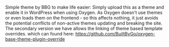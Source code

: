 Simple theme by BBG to make life easier:
Simply upload this as a theme and enable it in WordPress when using Oxygen. 
As Oxygen doesn't use themes or even loads them on the frontend - so this affects nothing, it just avoids the potential conflicts of non-active themes updating and breaking the site.
The secondary version we have allows the linking of theme based template overrides. which can found here: https://github.com/BuiltByGo/oxygen-base-theme-plugin-override
